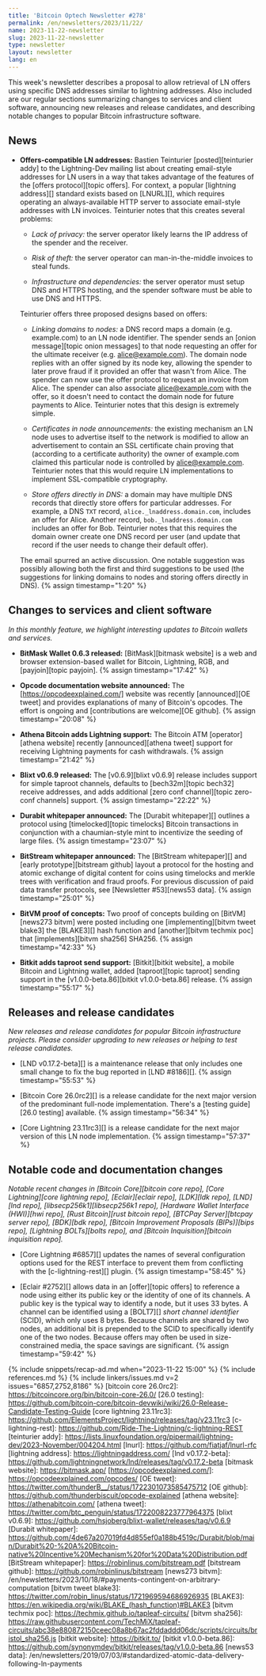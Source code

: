 ```yaml
---
title: 'Bitcoin Optech Newsletter #278'
permalink: /en/newsletters/2023/11/22/
name: 2023-11-22-newsletter
slug: 2023-11-22-newsletter
type: newsletter
layout: newsletter
lang: en
---
```

This week's newsletter describes a proposal to allow retrieval of LN
offers using specific DNS addresses similar to lightning addresses.
Also included are our regular sections summarizing changes to services
and client software, announcing new releases and release candidates, and
describing notable changes to popular Bitcoin infrastructure software.

## News

- **Offers-compatible LN addresses:** Bastien Teinturier
  [posted][teinturier addy] to the Lightning-Dev mailing list about
  creating email-style addresses for LN users in a way that takes
  advantage of the features of the [offers protocol][topic offers].  For
  context, a popular [lightning address][] standard exists based on
  [LNURL][], which requires operating an always-available HTTP server to
  associate email-style addresses with LN invoices.  Teinturier notes
  that this creates several problems:

    - _Lack of privacy:_ the server operator likely learns the IP
      address of the spender and the receiver.

    - _Risk of theft:_ the server operator can man-in-the-middle
      invoices to steal funds.

    - _Infrastructure and dependencies:_ the server operator must setup
      DNS and HTTPS hosting, and the spender software must be able to
      use DNS and HTTPS.

  Teinturier offers three proposed designs based on offers:

    - _Linking domains to nodes:_ a DNS record maps a domain (e.g.
      example.com) to an LN node identifier.  The spender sends an
      [onion message][topic onion messages] to that node requesting an
      offer for the ultimate receiver (e.g. alice@example.com).  The
      domain node replies with an offer signed by its node key, allowing
      the spender to later prove fraud if it provided an offer that
      wasn't from Alice.  The spender can now use the offer protocol to
      request an invoice from Alice.  The spender can also associate
      alice@example.com with the offer, so it doesn't need to contact
      the domain node for future payments to Alice.  Teinturier notes
      that this design is extremely simple.

    - _Certificates in node announcements:_ the existing mechanism an LN
      node uses to advertise itself to the network is modified to allow
      an advertisement to contain an SSL certificate chain proving that
      (according to a certificate authority) the owner of example.com
      claimed this particular node is controlled by alice@example.com.
      Teinturier notes that this would require LN implementations to
      implement SSL-compatible cryptography.

    - _Store offers directly in DNS:_ a domain may have multiple DNS
      records that directly store offers for particular addresses.  For
      example, a DNS `TXT` record, `alice._lnaddress.domain.com`,
      includes an offer for Alice.  Another record,
      `bob._lnaddress.domain.com` includes an offer for Bob.  Teinturier
      notes that this requires the domain owner create one DNS record
      per user (and update that record if the user needs to change their
      default offer).

  The email spurred an active discussion.  One notable suggestion was
  possibly allowing both the first and third suggestions to be used (the
  suggestions for linking domains to nodes and storing offers directly
  in DNS). {% assign timestamp="1:20" %}

## Changes to services and client software

*In this monthly feature, we highlight interesting updates to Bitcoin
wallets and services.*

- **BitMask Wallet 0.6.3 released:**
  [BitMask][bitmask website] is a web and browser extension-based wallet for Bitcoin,
  Lightning, RGB, and [payjoin][topic payjoin]. {% assign timestamp="17:42" %}

- **Opcode documentation website announced:**
  The [https://opcodeexplained.com/] website was recently [announced][OE tweet]
  and provides explanations of many of Bitcoin's opcodes. The effort is ongoing
  and [contributions are welcome][OE github]. {% assign timestamp="20:08" %}

- **Athena Bitcoin adds Lightning support:**
  The Bitcoin ATM [operator][athena website] recently [announced][athena tweet]
  support for receiving Lightning payments for cash withdrawals. {% assign timestamp="21:42" %}

- **Blixt v0.6.9 released:**
  The [v0.6.9][blixt v0.6.9] release includes support for simple taproot
  channels, defaults to [bech32m][topic bech32] receive addresses, and adds
  additional [zero conf channel][topic zero-conf channels] support. {% assign timestamp="22:22" %}

- **Durabit whitepaper announced:**
  The [Durabit whitepaper][] outlines a protocol using [timelocked][topic
  timelocks] Bitcoin transactions in conjunction with a chaumian-style mint
  to incentivize the seeding of large files. {% assign timestamp="23:07" %}

- **BitStream whitepaper announced:**
  The [BitStream whitepaper][] and [early prototype][bitstream github] layout a
  protocol for the hosting and atomic exchange of digital content for
  coins using timelocks and merkle trees with verification and fraud
  proofs.  For previous discussion of paid data transfer protocols, see
  [Newsletter #53][news53 data]. {% assign timestamp="25:01" %}

- **BitVM proof of concepts:**
  Two proof of concepts building on [BitVM][news273 bitvm] were posted including
  one [implementing][bitvm tweet blake3] the [BLAKE3][] hash function and
  [another][bitvm techmix poc] that [implements][bitvm sha256] SHA256. {% assign timestamp="42:33" %}

- **Bitkit adds taproot send support:**
  [Bitkit][bitkit website], a mobile Bitcoin and Lightning wallet, added
  [taproot][topic taproot] sending support in the [v1.0.0-beta.86][bitkit
  v1.0.0-beta.86] release. {% assign timestamp="55:17" %}

## Releases and release candidates

*New releases and release candidates for popular Bitcoin infrastructure
projects.  Please consider upgrading to new releases or helping to test
release candidates.*

- [LND v0.17.2-beta][] is a maintenance release that only includes one
  small change to fix the bug reported in [LND #8186][]. {% assign timestamp="55:53" %}

- [Bitcoin Core 26.0rc2][] is a release candidate for the next major
  version of the predominant full-node implementation. There's a [testing
  guide][26.0 testing] available. {% assign timestamp="56:34" %}

- [Core Lightning 23.11rc3][] is a release candidate for the next
  major version of this LN node implementation. {% assign timestamp="57:37" %}

## Notable code and documentation changes

*Notable recent changes in [Bitcoin Core][bitcoin core repo], [Core
Lightning][core lightning repo], [Eclair][eclair repo], [LDK][ldk repo],
[LND][lnd repo], [libsecp256k1][libsecp256k1 repo], [Hardware Wallet
Interface (HWI)][hwi repo], [Rust Bitcoin][rust bitcoin repo], [BTCPay
Server][btcpay server repo], [BDK][bdk repo], [Bitcoin Improvement
Proposals (BIPs)][bips repo], [Lightning BOLTs][bolts repo], and
[Bitcoin Inquisition][bitcoin inquisition repo].*

- [Core Lightning #6857][] updates the names of several configuration
  options used for the REST interface to prevent them from conflicting
  with the [c-lightning-rest][] plugin. {% assign timestamp="58:45" %}

- [Eclair #2752][] allows data in an [offer][topic offers] to reference
  a node using either its public key or the identity of one of its
  channels.  A public key is the typical way to identify a node, but it
  uses 33 bytes.  A channel can be identified using a [BOLT7][] _short
  channel identifier_ (SCID), which only uses 8 bytes. Because channels
  are shared by two nodes, an additional bit is prepended to the SCID to
  specifically identify one of the two nodes.  Because offers may often
  be used in size-constrained media, the space savings are significant. {% assign timestamp="59:42" %}

{% include snippets/recap-ad.md when="2023-11-22 15:00" %}
{% include references.md %}
{% include linkers/issues.md v=2 issues="6857,2752,8186" %}
[bitcoin core 26.0rc2]: https://bitcoincore.org/bin/bitcoin-core-26.0/
[26.0 testing]: https://github.com/bitcoin-core/bitcoin-devwiki/wiki/26.0-Release-Candidate-Testing-Guide
[core lightning 23.11rc3]: https://github.com/ElementsProject/lightning/releases/tag/v23.11rc3
[c-lightning-rest]: https://github.com/Ride-The-Lightning/c-lightning-REST
[teinturier addy]: https://lists.linuxfoundation.org/pipermail/lightning-dev/2023-November/004204.html
[lnurl]: https://github.com/fiatjaf/lnurl-rfc
[lightning address]: https://lightningaddress.com/
[lnd v0.17.2-beta]: https://github.com/lightningnetwork/lnd/releases/tag/v0.17.2-beta
[bitmask website]: https://bitmask.app/
[https://opcodeexplained.com/]: https://opcodeexplained.com/opcodes/
[OE tweet]: https://twitter.com/thunderB__/status/1722301073585475712
[OE github]: https://github.com/thunderbiscuit/opcode-explained
[athena website]: https://athenabitcoin.com/
[athena tweet]: https://twitter.com/btc_penguin/status/1722008223777964375
[blixt v0.6.9]: https://github.com/hsjoberg/blixt-wallet/releases/tag/v0.6.9
[Durabit whitepaper]: https://github.com/4de67a207019fd4d855ef0a188b4519c/Durabit/blob/main/Durabit%20-%20A%20Bitcoin-native%20Incentive%20Mechanism%20for%20Data%20Distribution.pdf
[BitStream whitepaper]: https://robinlinus.com/bitstream.pdf
[bitstream github]: https://github.com/robinlinus/bitstream
[news273 bitvm]: /en/newsletters/2023/10/18/#payments-contingent-on-arbitrary-computation
[bitvm tweet blake3]: https://twitter.com/robin_linus/status/1721969594686926935
[BLAKE3]: https://en.wikipedia.org/wiki/BLAKE_(hash_function)#BLAKE3
[bitvm techmix poc]: https://techmix.github.io/tapleaf-circuits/
[bitvm sha256]: https://raw.githubusercontent.com/TechMiX/tapleaf-circuits/abc38e880872150ceec08a8b67ac2fddaddd06dc/scripts/circuits/bristol_sha256.js
[bitkit website]: https://bitkit.to/
[bitkit v1.0.0-beta.86]: https://github.com/synonymdev/bitkit/releases/tag/v1.0.0-beta.86
[news53 data]: /en/newsletters/2019/07/03/#standardized-atomic-data-delivery-following-ln-payments
